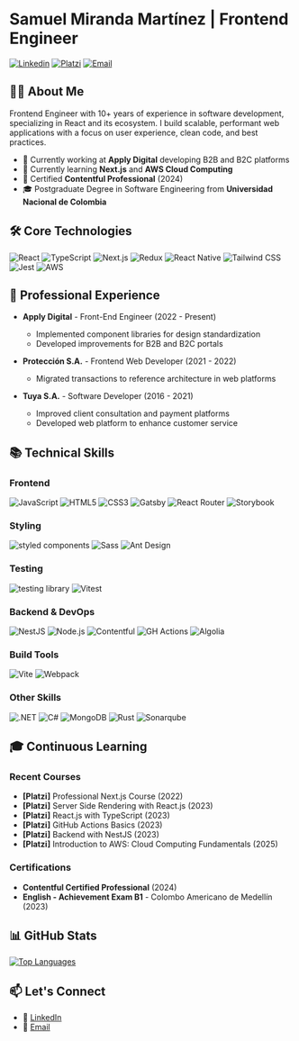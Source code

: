 # Samuel Miranda Martínez | Frontend Engineer

[![Linkedin](https://img.shields.io/badge/LinkedIn-0077B5?style=for-the-badge&logo=linkedin&logoColor=white)](https://www.linkedin.com/in/samumirandam/) [![Platzi](https://img.shields.io/badge/Platzi-98CA3F?style=for-the-badge&logo=platzi&logoColor=white)](https://platzi.com/p/samumirandam/) [![Email](https://img.shields.io/badge/Email-EA4335?style=for-the-badge&logo=gmail&logoColor=white)](mailto:samu.miranda.martinez@gmail.com)

## 👨‍💻 About Me

Frontend Engineer with 10+ years of experience in software development, specializing in React and its ecosystem. I build scalable, performant web applications with a focus on user experience, clean code, and best practices.

- 🔭 Currently working at **Apply Digital** developing B2B and B2C platforms
- 🌱 Currently learning **Next.js** and **AWS Cloud Computing**
- 🚀 Certified **Contentful Professional** (2024)
- 🎓 Postgraduate Degree in Software Engineering from **Universidad Nacional de Colombia**

## 🛠️ Core Technologies

![React](https://img.shields.io/badge/React-61DAFB.svg?style=for-the-badge&logo=React&logoColor=black) ![TypeScript](https://img.shields.io/badge/TypeScript-3178C6.svg?style=for-the-badge&logo=TypeScript&logoColor=white) ![Next.js](https://img.shields.io/badge/Next.js-000000.svg?style=for-the-badge&logo=nextdotjs&logoColor=white) ![Redux](https://img.shields.io/badge/Redux-764ABC.svg?style=for-the-badge&logo=Redux&logoColor=white) ![React Native](https://img.shields.io/badge/React_Native-20232A?style=for-the-badge&logo=react&logoColor=61DAFB) ![Tailwind CSS](https://img.shields.io/badge/Tailwind%20CSS-06B6D4.svg?style=for-the-badge&logo=Tailwind-CSS&logoColor=white) ![Jest](https://img.shields.io/badge/Jest-C21325.svg?style=for-the-badge&logo=Jest&logoColor=white) ![AWS](https://img.shields.io/badge/Amazon%20AWS-232F3E.svg?style=for-the-badge&logo=Amazon-AWS&logoColor=white)

<!-- ## 🌟 Featured Projects

### Component Library

🔗 [Repository Link](#) _(Coming soon)_

A reusable component library built with React, TypeScript, and Storybook. Implements design system principles, accessibility standards, and comprehensive testing.

**Tech stack:** React, TypeScript, Storybook, Jest, React Testing Library

### E-commerce Dashboard

🔗 [Repository Link](#) _(Coming soon)_

Full-featured admin dashboard for e-commerce management with real-time analytics, inventory management, and order processing.

**Tech stack:** Next.js, TypeScript, Tailwind CSS, Recharts, React Query

### Mobile Fitness App

🔗 [Repository Link](#) _(Coming soon)_

Cross-platform mobile application for fitness tracking with personalized workout plans and progress monitoring.

**Tech stack:** React Native, TypeScript, Redux Toolkit, Firebase -->

## 💼 Professional Experience

- **Apply Digital** - Front-End Engineer (2022 - Present)

  - Implemented component libraries for design standardization
  - Developed improvements for B2B and B2C portals

- **Protección S.A.** - Frontend Web Developer (2021 - 2022)

  - Migrated transactions to reference architecture in web platforms

- **Tuya S.A.** - Software Developer (2016 - 2021)
  - Improved client consultation and payment platforms
  - Developed web platform to enhance customer service

## 📚 Technical Skills

### Frontend

![JavaScript](https://img.shields.io/badge/JavaScript-F7DF1E.svg?style=for-the-badge&logo=JavaScript&logoColor=black) ![HTML5](https://img.shields.io/badge/HTML5-E34F26.svg?style=for-the-badge&logo=HTML5&logoColor=white) ![CSS3](https://img.shields.io/badge/CSS3-1572B6.svg?style=for-the-badge&logo=CSS3&logoColor=white) ![Gatsby](https://img.shields.io/badge/Gatsby-663399.svg?style=for-the-badge&logo=Gatsby&logoColor=white) ![React Router](https://img.shields.io/badge/React%20Router-CA4245.svg?style=for-the-badge&logo=React-Router&logoColor=white) ![Storybook](https://img.shields.io/badge/Storybook-FF4785.svg?style=for-the-badge&logo=Storybook&logoColor=white)

### Styling

![styled components](https://img.shields.io/badge/styledcomponents-DB7093.svg?style=for-the-badge&logo=styled-components&logoColor=white) ![Sass](https://img.shields.io/badge/Sass-CC6699.svg?style=for-the-badge&logo=Sass&logoColor=white) ![Ant Design](https://img.shields.io/badge/Ant%20Design-0170FE.svg?style=for-the-badge&logo=Ant-Design&logoColor=white)

### Testing

![testing library](https://img.shields.io/badge/Testing%20Library-E33332.svg?style=for-the-badge&logo=Testing-Library&logoColor=white) ![Vitest](https://img.shields.io/badge/Vitest-6E9F18?style=for-the-badge&logo=vitest&logoColor=white)

### Backend & DevOps

![NestJS](https://img.shields.io/badge/NestJS-E0234E.svg?style=for-the-badge&logo=NestJS&logoColor=white) ![Node.js](https://img.shields.io/badge/Node.js-339933.svg?style=for-the-badge&logo=nodedotjs&logoColor=white) ![Contentful](https://img.shields.io/badge/Contentful-2478CC.svg?style=for-the-badge&logo=Contentful&logoColor=white) ![GH Actions](https://img.shields.io/badge/GitHub%20Actions-2088FF.svg?style=for-the-badge&logo=GitHub-Actions&logoColor=white) ![Algolia](https://img.shields.io/badge/Algolia-003DFF.svg?style=for-the-badge&logo=Algolia&logoColor=white)

### Build Tools

![Vite](https://img.shields.io/badge/Vite-646CFF.svg?style=for-the-badge&logo=Vite&logoColor=white) ![Webpack](https://img.shields.io/badge/Webpack-8DD6F9.svg?style=for-the-badge&logo=Webpack&logoColor=black)

### Other Skills

![.NET](https://img.shields.io/badge/.NET-512BD4?style=for-the-badge&logo=dotnet&logoColor=white) ![C#](https://img.shields.io/badge/C%20Sharp-239120.svg?style=for-the-badge&logo=C-Sharp&logoColor=white) ![MongoDB](https://img.shields.io/badge/MongoDB-47A248.svg?style=for-the-badge&logo=MongoDB&logoColor=white) ![Rust](https://img.shields.io/badge/Rust-000000.svg?style=for-the-badge&logo=Rust&logoColor=white) ![Sonarqube](https://img.shields.io/badge/SonarQube-4E9BCD.svg?style=for-the-badge&logo=SonarQube&logoColor=white)

## 🎓 Continuous Learning

### Recent Courses

- **[Platzi]** Professional Next.js Course (2022)
- **[Platzi]** Server Side Rendering with React.js (2023)
- **[Platzi]** React.js with TypeScript (2023)
- **[Platzi]** GitHub Actions Basics (2023)
- **[Platzi]** Backend with NestJS (2023)
- **[Platzi]** Introduction to AWS: Cloud Computing Fundamentals (2025)

### Certifications

- **Contentful Certified Professional** (2024)
- **English - Achievement Exam B1** - Colombo Americano de Medellín (2023)

## 📊 GitHub Stats

[![Top Languages](https://github-readme-stats.vercel.app/api/top-langs/?username=samumirandam&layout=compact&langs_count=6&theme=react)](https://github.com/samumirandam)

## 📫 Let's Connect

- 💼 [LinkedIn](https://www.linkedin.com/in/samumirandam/)
- 📧 [Email](mailto:samu.miranda.martinez@gmail.com)
<!-- - 🌐 Portfolio: [Coming Soon](#) -->
